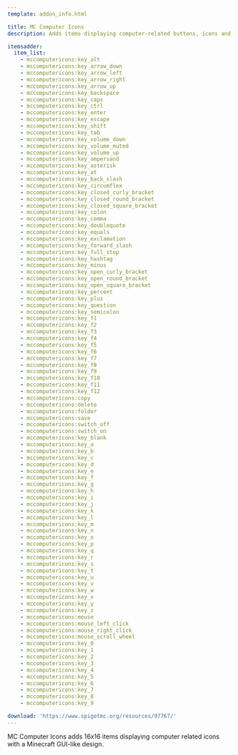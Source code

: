 ```yaml
---
template: addon_info.html

title: MC Computer Icons
description: Adds items displaying computer-related buttons, icons and actions.

itemsadder:
  item_list:
    - mccomputericons:key_alt
    - mccomputericons:key_arrow_down
    - mccomputericons:key_arrow_left
    - mccomputericons:key_arrow_right
    - mccomputericons:key_arrow_up
    - mccomputericons:key_backspace
    - mccomputericons:key_caps
    - mccomputericons:key_ctrl
    - mccomputericons:key_enter
    - mccomputericons:key_escape
    - mccomputericons:key_shift
    - mccomputericons:key_tab
    - mccomputericons:key_volume_down
    - mccomputericons:key_volume_muted
    - mccomputericons:key_volume_up
    - mccomputericons:key_ampersand
    - mccomputericons:key_asterisk
    - mccomputericons:key_at
    - mccomputericons:key_back_slash
    - mccomputericons:key_circumflex
    - mccomputericons:key_closed_curly_bracket
    - mccomputericons:key_closed_round_bracket
    - mccomputericons:key_closed_square_bracket
    - mccomputericons:key_colon
    - mccomputericons:key_comma
    - mccomputericons:key_doublequote
    - mccomputericons:key_equals
    - mccomputericons:key_exclamation
    - mccomputericons:key_forward_slash
    - mccomputericons:key_full_stop
    - mccomputericons:key_hashtag
    - mccomputericons:key_minus
    - mccomputericons:key_open_curly_bracket
    - mccomputericons:key_open_round_bracket
    - mccomputericons:key_open_square_bracket
    - mccomputericons:key_percent
    - mccomputericons:key_plus
    - mccomputericons:key_question
    - mccomputericons:key_semicolon
    - mccomputericons:key_f1
    - mccomputericons:key_f2
    - mccomputericons:key_f3
    - mccomputericons:key_f4
    - mccomputericons:key_f5
    - mccomputericons:key_f6
    - mccomputericons:key_f7
    - mccomputericons:key_f8
    - mccomputericons:key_f9
    - mccomputericons:key_f10
    - mccomputericons:key_f11
    - mccomputericons:key_f12
    - mccomputericons:copy
    - mccomputericons:delete
    - mccomputericons:folder
    - mccomputericons:save
    - mccomputericons:switch_off
    - mccomputericons:switch_on
    - mccomputericons:key_blank
    - mccomputericons:key_a
    - mccomputericons:key_b
    - mccomputericons:key_c
    - mccomputericons:key_d
    - mccomputericons:key_e
    - mccomputericons:key_f
    - mccomputericons:key_g
    - mccomputericons:key_h
    - mccomputericons:key_i
    - mccomputericons:key_j
    - mccomputericons:key_k
    - mccomputericons:key_l
    - mccomputericons:key_m
    - mccomputericons:key_n
    - mccomputericons:key_o
    - mccomputericons:key_p
    - mccomputericons:key_q
    - mccomputericons:key_r
    - mccomputericons:key_s
    - mccomputericons:key_t
    - mccomputericons:key_u
    - mccomputericons:key_v
    - mccomputericons:key_w
    - mccomputericons:key_x
    - mccomputericons:key_y
    - mccomputericons:key_z
    - mccomputericons:mouse
    - mccomputericons:mouse_left_click
    - mccomputericons:mouse_right_click
    - mccomputericons:mouse_scroll_wheel
    - mccomputericons:key_0
    - mccomputericons:key_1
    - mccomputericons:key_2
    - mccomputericons:key_3
    - mccomputericons:key_4
    - mccomputericons:key_5
    - mccomputericons:key_6
    - mccomputericons:key_7
    - mccomputericons:key_8
    - mccomputericons:key_9

download: 'https://www.spigotmc.org/resources/97767/'
---
```


MC Computer Icons adds 16x16 items displaying computer related icons with a Minecraft GUI-like design.
